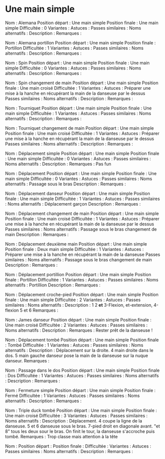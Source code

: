 Une main simple
===============


Nom : Alemana
Position départ : Une main simple
Position finale : Une main simple
Difficultée : 0
Variantes :
Astuces : 
Passes similaires : 
Noms alternatifs : 
Description : 
Remarques : 


Nom : Alemana portillon
Position départ : Une main simple
Position finale : Portillon
Difficultée : 1
Variantes :
Astuces : 
Passes similaires : 
Noms alternatifs : 
Description : 
Remarques : 


Nom : Spin
Position départ : Une main simple
Position finale : Une main simple
Difficultée : 0
Variantes :
Astuces : 
Passes similaires : 
Noms alternatifs : 
Description :
Remarques :


Nom : Spin changement de main
Position départ : Une main simple
Position finale : Une main croisé
Difficultée : 1
Variantes : 
Astuces : Préparer une mise à la hanche en récupérant la main de la danseuse par le dessus
Passes similaires : 
Noms alternatifs : 
Description :
Remarques :

Nom : Tourniquet
Position départ : Une main simple
Position finale : Une main simple
Difficultée : 1
Variantes :
Astuces : 
Passes similaires : 
Noms alternatifs : 
Description :
Remarques :


Nom : Tourniquet changement de main
Position départ : Une main simple
Position finale : Une main croisé
Difficultée : 1
Variantes : 
Astuces : Préparer une mise à la hanche en récupérant la main de la danseuse par le dessus
Passes similaires : 
Noms alternatifs : 
Description :
Remarques :


Nom : Déplacement simple
Position départ : Une main simple
Position finale : Une main simple
Difficultée : 0
Variantes :
Astuces : 
Passes similaires : 
Noms alternatifs : 
Description :
Remarques : Pas fun


Nom : Déplacement
Position départ : Une main simple
Position finale : Une main simple
Difficultée : 0
Variantes :
Astuces : 
Passes similaires : 
Noms alternatifs : Passage sous le bras
Description :
Remarques :


Nom : Déplacement danseur
Position départ : Une main simple
Position finale : Une main simple
Difficultée : 1
Variantes : 
Astuces : 
Passes similaires : 
Noms alternatifs : Déplacement garçon
Description :
Remarques :


Nom : Déplacement changement de main
Position départ : Une main simple
Position finale : Une main croisé
Difficultée : 1
Variantes :
Astuces : Préparer une mise à la hanche en récupérant la main de la danseuse par le dessus
Passes similaires : 
Noms alternatifs : Passage sous le bras changement de main
Description :
Remarques :


Nom : Déplacement deuxième main
Position départ : Une main simple
Position finale : Deux main simple
Difficultée : 1
Variantes :
Astuces : Préparer une mise à la hanche en récupérant la main de la danseuse
Passes similaires : 
Noms alternatifs : Passage sous le bras changement de main
Description :
Remarques :


Nom : Déplacement portillion
Position départ : Une main simple
Position finale : Portillon
Difficultée : 1
Variantes : 
Astuces : 
Passes similaires : 
Noms alternatifs : Portillion
Description :
Remarques :

Nom : Déplacement croche-pied
Position départ : Une main simple
Position finale : Une main simple
Difficultée : 2
Variantes :
Astuces : 
Passes similaires : 
Noms alternatifs :
Description : 1 2 **et** 3-Flexion, et-extension, 4-flexion 5 et 6
Remarques :

Nom : James danseur
Position départ : Une main simple
Position finale : Une main croisé
Difficultée : 2
Variantes : 
Astuces : 
Passes similaires : 
Noms alternatifs : 
Description :
Remarques : Rester prêt de la danseuse !


Nom : Déplacement tombé
Position départ : Une main simple
Position finale : Tombé
Difficultée : 1
Variantes : 
Astuces : 
Passes similaires : 
Noms alternatifs : 
Description : Déplacement sur la droite. 4 main droite dans le dos. 5 main gauche danseur pose la main de la danseuse sur la nuque danseur.
Remarques :


Nom : Passage dans le dos
Position départ : Une main simple
Position finale : Dos
Difficultée : 1
Variantes :
Astuces : 
Passes similaires : 
Noms alternatifs : 
Description : 
Remarques :


Nom : Fermeture simple
Position départ : Une main simple 
Position finale : Fermé
Difficultée : 1
Variantes : 
Astuces : 
Passes similaires : 
Noms alternatifs : 
Description : 
Remarques : 


Nom : Triple duck tombé
Position départ : Une main simple 
Position finale : Une main croisé
Difficultée : 3
Variantes : 
Astuces : 
Passes similaires : 
Noms alternatifs : 
Description : Déplacement. 4 coupe la ligne de la danseuse. 5 et 6 danseuse sous le bras. 7-pied droit en diagonale avant. "et 8" tous les deux sour le bras. On finit le tour, la danseuse s'accroche puis tombé.
Remarques : Trop classe mais attention à la tête


Nom : 
Position départ : 
Position finale : 
Difficultée : 
Variantes :
Astuces : 
Passes similaires : 
Noms alternatifs : 
Description :
Remarques :

